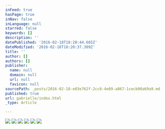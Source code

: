```yaml
---
inFeed: true
hasPage: true
inNav: false
inLanguage: null
starred: false
keywords: []
description: ''
datePublished: '2016-02-18T18:20:44.665Z'
dateModified: '2016-02-18T18:20:37.309Z'
title: ''
author: []
authors: []
publisher:
  name: null
  domain: null
  url: null
  favicon: null
sourcePath: _posts/2016-02-18-e03e762f-2cc8-4e09-a867-1cecb00a69a9.md
published: true
url: gabrielle/index.html
_type: Article

---
```

![](https://the-grid-user-content.s3-us-west-2.amazonaws.com/95ddee2d-054c-4a2d-9afc-44b3a89707d3.jpg)
![](https://the-grid-user-content.s3-us-west-2.amazonaws.com/df4ebd5e-5f66-4e68-bddd-198f454c2612.jpg)
![](https://the-grid-user-content.s3-us-west-2.amazonaws.com/bb40edcd-576c-4c79-bbc8-d5d7b95a05e4.jpg)
![](https://the-grid-user-content.s3-us-west-2.amazonaws.com/29f2344e-f94e-4d8f-8e9a-fc6fbac71b10.jpg)
![](https://the-grid-user-content.s3-us-west-2.amazonaws.com/0450cf75-8acd-4e9c-9768-8f12b9383107.jpg)
![](https://the-grid-user-content.s3-us-west-2.amazonaws.com/61ff5951-cdf2-4fff-8cc6-6c2c6c682485.jpg)